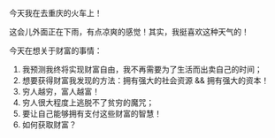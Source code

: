 今天我在去重庆的火车上！

这会儿外面正在下雨，有点凉爽的感觉！其实，我挺喜欢这种天气的！

今天在想关于财富的事情：

1. 我预测我终将实现财富自由，我不再需要为了生活而出卖自己的时间；
2. 想要获得财富我发现的方法：拥有强大的社会资源 && 拥有强大的资本！
3. 穷人越穷，富人越富！
4. 穷人很大程度上逃脱不了贫穷的魔咒；
5. 要让自己能够拥有支付这些财富的智慧！
6. 如何获取财富？


